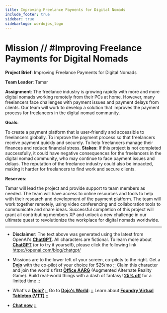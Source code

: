 ```yaml
---
title: Improving Freelance Payments for Digital Nomads
include_footer: true
sidebar: true
sidebarlogo: wordojos_logo
---
```

# Mission // #Improving Freelance Payments for Digital Nomads

**Project Brief**: Improving Freelance Payments for Digital Nomads

**Team Leader**: Tamar

**Assignment**:
The freelance industry is growing rapidly with more and more digital nomads working remotely from their PCs at home. However, many freelancers face challenges with payment issues and payment delays from clients. Our team will work to develop a solution that improves the payment process for freelancers in the digital nomad community.

**Goals**:

To create a payment platform that is user-friendly and accessible to freelancers globally.
To improve the payment process so that freelancers receive payment quickly and securely.
To help freelancers manage their finances and reduce financial stress.
**Stakes**:
If this project is not completed successfully, it could have negative consequences for the freelancers in the digital nomad community, who may continue to face payment issues and delays. The reputation of the freelance industry could also be impacted, making it harder for freelancers to find work and secure clients.

**Reserves**:

Tamar will lead the project and provide support to team members as needed.
The team will have access to online resources and tools to help with their research and development of the payment platform.
The team will work together remotely, using video conferencing and collaboration tools to communicate and share ideas.
Successful completion of this project will grant all contributing members XP and unlock a new challenge in our ultimate quest to revolutionize the workplace for digital nomads worldwide.

---

* **Disclaimer**: The text above was generated using the latest from OpenAI's [**ChatGPT**](https://openai.com/blog/chatgpt/).  All characters are fictional.  To learn more about [**ChatGPT**](https://openai.com/blog/chatgpt/) (or to try it yourself), please click the following link https://openai.com/blog/chatgpt/

* Missions are to the lower left of your screen, co-pilots to the right. Get a [**Dojo**](https://workmates.live/marketplace) with the co-pilot of your choice for $25/mo [::](https://workmates.live/marketplace)  Claim this character and join the world's first [**Office AARG**](https://dojos.world) (Augmented Alternate Reality Game). Build real-world things with a dash of fantasy! [**25% off**](https://blog.workmates.live/deal-on-a-dojo) for a limited time [::](https://blog.workmates.live/deal-on-a-dojo) 

* What's a [**Dojo?**](https://workdojos.com) [::](https://workdojos.com)  Go to [**Dojo's World**](https://dojos.world): [::](https://dojos.world)  Learn about [**Foundry Virtual Tabletop (VTT)**](https://foundryvtt.com) [::](https://foundryvtt.com/)

* [**Chat now**](https://chat.workmates.live/channel/support) [::](https://chat.workmates.live/channel/support)